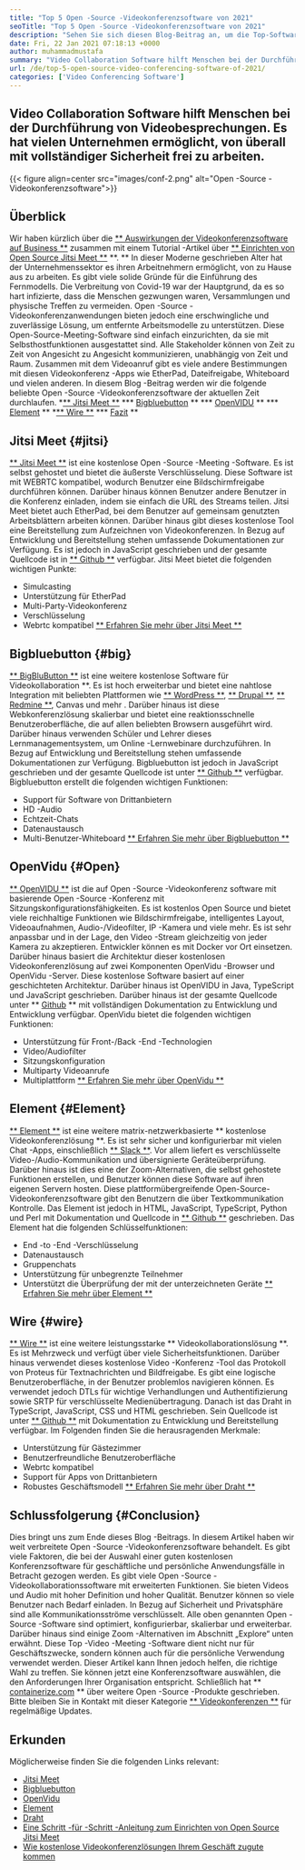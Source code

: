 ```yaml
---
title: "Top 5 Open -Source -Videokonferenzsoftware von 2021" 
seoTitle: "Top 5 Open -Source -Videokonferenzsoftware von 2021" 
description: "Sehen Sie sich diesen Blog-Beitrag an, um die Top-Software zur Open-Source-Videokonferenz zu erhalten, zu der Jitsi Meet, Bigbluebutton, OpenVidu, Element und Draht gehören." 
date: Fri, 22 Jan 2021 07:18:13 +0000
author: muhammadmustafa
summary: "Video Collaboration Software hilft Menschen bei der Durchführung von Videobesprechungen. Es hat vielen Unternehmen ermöglicht, von überall mit vollständiger Sicherheit frei zu arbeiten." 
url: /de/top-5-open-source-video-conferencing-software-of-2021/
categories: ['Video Conferencing Software']
---
```


## Video Collaboration Software hilft Menschen bei der Durchführung von Videobesprechungen. Es hat vielen Unternehmen ermöglicht, von überall mit vollständiger Sicherheit frei zu arbeiten.

{{< figure align=center src="images/conf-2.png" alt="Open -Source -Videokonferenzsoftware">}}


## Überblick
Wir haben kürzlich über die [** Auswirkungen der Videokonferenzsoftware auf Business **][1] zusammen mit einem Tutorial -Artikel über [** Einrichten von Open Source Jitsi Meet **][2] **. ** In dieser Moderne geschrieben Alter hat der Unternehmenssektor es ihren Arbeitnehmern ermöglicht, von zu Hause aus zu arbeiten. Es gibt viele solide Gründe für die Einführung des Fernmodells. Die Verbreitung von Covid-19 war der Hauptgrund, da es so hart infizierte, dass die Menschen gezwungen waren, Versammlungen und physische Treffen zu vermeiden. Open -Source -Videokonferenzanwendungen bieten jedoch eine erschwingliche und zuverlässige Lösung, um entfernte Arbeitsmodelle zu unterstützen.
Diese Open-Source-Meeting-Software sind einfach einzurichten, da sie mit Selbsthostfunktionen ausgestattet sind. Alle Stakeholder können von Zeit zu Zeit von Angesicht zu Angesicht kommunizieren, unabhängig von Zeit und Raum. Zusammen mit dem Videoanruf gibt es viele andere Bestimmungen mit diesen Videokonferenz -Apps wie EtherPad, Dateifreigabe, Whiteboard und vielen anderen. In diesem Blog -Beitrag werden wir die folgende beliebte Open -Source -Videokonferenzsoftware der aktuellen Zeit durchlaufen.
  *[** Jitsi Meet **][3]
  *** [Bigbluebutton][4] **
  *** [OpenVIDU][5] **
  *** [Element][6] **
  *[** Wire **][7]
  *** [Fazit][8] **

## Jitsi Meet {#jitsi}
[** Jitsi Meet **][9] ist eine kostenlose Open -Source -Meeting -Software. Es ist selbst gehostet und bietet die äußerste Verschlüsselung. Diese Software ist mit WEBRTC kompatibel, wodurch Benutzer eine Bildschirmfreigabe durchführen können. Darüber hinaus können Benutzer andere Benutzer in die Konferenz einladen, indem sie einfach die URL des Streams teilen. Jitsi Meet bietet auch EtherPad, bei dem Benutzer auf gemeinsam genutzten Arbeitsblättern arbeiten können. Darüber hinaus gibt dieses kostenlose Tool eine Bereitstellung zum Aufzeichnen von Videokonferenzen. In Bezug auf Entwicklung und Bereitstellung stehen umfassende Dokumentationen zur Verfügung. Es ist jedoch in JavaScript geschrieben und der gesamte Quellcode ist in [** Github **][10] verfügbar.
Jitsi Meet bietet die folgenden wichtigen Punkte:
  * Simulcasting
  * Unterstützung für EtherPad
  * Multi-Party-Videokonferenz
  * Verschlüsselung
  * Webrtc kompatibel
[** Erfahren Sie mehr über Jitsi Meet **][11]

## Bigbluebutton {#big}
[** BigBluButton **][12] ist eine weitere kostenlose Software für Videokollaboration **. Es ist hoch erweiterbar und bietet eine nahtlose Integration mit beliebten Plattformen wie [** WordPress **][13], [** Drupal **][14], [** Redmine **][15], Canvas und mehr . Darüber hinaus ist diese Webkonferenzlösung skalierbar und bietet eine reaktionsschnelle Benutzeroberfläche, die auf allen beliebten Browsern ausgeführt wird. Darüber hinaus verwenden Schüler und Lehrer dieses Lernmanagementsystem, um Online -Lernwebinare durchzuführen. In Bezug auf Entwicklung und Bereitstellung stehen umfassende Dokumentationen zur Verfügung. Bigbluebutton ist jedoch in JavaScript geschrieben und der gesamte Quellcode ist unter [** Github **][16] verfügbar.
Bigbluebutton erstellt die folgenden wichtigen Funktionen:
  * Support für Software von Drittanbietern
  * HD -Audio
  * Echtzeit-Chats
  * Datenaustausch
  * Multi-Benutzer-Whiteboard
[** Erfahren Sie mehr über Bigbluebutton **][17]

## OpenVidu {#Open}
[** OpenVIDU **][18] ist die auf Open -Source -Videokonferenz software mit basierende Open -Source -Konferenz mit Sitzungskonfigurationsfähigkeiten. Es ist kostenlos Open Source und bietet viele reichhaltige Funktionen wie Bildschirmfreigabe, intelligentes Layout, Videoaufnahmen, Audio-/Videofilter, IP -Kamera und viele mehr. Es ist sehr anpassbar und in der Lage, den Video -Stream gleichzeitig von jeder Kamera zu akzeptieren. Entwickler können es mit Docker vor Ort einsetzen. Darüber hinaus basiert die Architektur dieser kostenlosen Videokonferenzlösung auf zwei Komponenten OpenVidu -Browser und OpenVidu -Server. Diese kostenlose Software basiert auf einer geschichteten Architektur. Darüber hinaus ist OpenVIDU in Java, TypeScript und JavaScript geschrieben. Darüber hinaus ist der gesamte Quellcode unter ** [Github][19] ** mit vollständigen Dokumentation zu Entwicklung und Entwicklung verfügbar.
OpenVidu bietet die folgenden wichtigen Funktionen:
  * Unterstützung für Front-/Back -End -Technologien
  * Video/Audiofilter
  * Sitzungskonfiguration
  * Multiparty Videoanrufe
  * Multiplattform
[** Erfahren Sie mehr über OpenVidu **][18]

## Element {#Element}
[** Element **][20] ist eine weitere matrix-netzwerkbasierte ** kostenlose Videokonferenzlösung **. Es ist sehr sicher und konfigurierbar mit vielen Chat -Apps, einschließlich [** Slack **][21]. Vor allem liefert es verschlüsselte Video-/Audio-Kommunikation und übersignierte Geräteüberprüfung. Darüber hinaus ist dies eine der Zoom-Alternativen, die selbst gehostete Funktionen erstellen, und Benutzer können diese Software auf ihren eigenen Servern hosten. Diese plattformübergreifende Open-Source-Videokonferenzsoftware gibt den Benutzern die über Textkommunikation Kontrolle. Das Element ist jedoch in HTML, JavaScript, TypeScript, Python und Perl mit Dokumentation und Quellcode in [** Github **][22] geschrieben.
Das Element hat die folgenden Schlüsselfunktionen:
  * End -to -End -Verschlüsselung
  * Datenaustausch
  * Gruppenchats
  * Unterstützung für unbegrenzte Teilnehmer
  * Unterstützt die Überprüfung der mit der unterzeichneten Geräte
[** Erfahren Sie mehr über Element **][20]

## Wire {#wire}
[** Wire **][23] ist eine weitere leistungsstarke ** Videokollaborationslösung **. Es ist Mehrzweck und verfügt über viele Sicherheitsfunktionen. Darüber hinaus verwendet dieses kostenlose Video -Konferenz -Tool das Protokoll von Proteus für Textnachrichten und Bildfreigabe. Es gibt eine logische Benutzeroberfläche, in der Benutzer problemlos navigieren können. Es verwendet jedoch DTLs für wichtige Verhandlungen und Authentifizierung sowie SRTP für verschlüsselte Medienübertragung. Danach ist das Draht in TypeScript, JavaScript, CSS und HTML geschrieben. Sein Quellcode ist unter [** Github **][24] mit Dokumentation zu Entwicklung und Bereitstellung verfügbar.
Im Folgenden finden Sie die herausragenden Merkmale:
  * Unterstützung für Gästezimmer
  * Benutzerfreundliche Benutzeroberfläche
  * Webrtc kompatibel
  * Support für Apps von Drittanbietern
  * Robustes Geschäftsmodell
[** Erfahren Sie mehr über Draht **][25]

## Schlussfolgerung {#Conclusion}
Dies bringt uns zum Ende dieses Blog -Beitrags. In diesem Artikel haben wir weit verbreitete Open -Source -Videokonferenzsoftware behandelt. Es gibt viele Faktoren, die bei der Auswahl einer guten kostenlosen Konferenzsoftware für geschäftliche und persönliche Anwendungsfälle in Betracht gezogen werden. Es gibt viele Open -Source -Videokollaborationssoftware mit erweiterten Funktionen. Sie bieten Videos und Audio mit hoher Definition und hoher Qualität. Benutzer können so viele Benutzer nach Bedarf einladen. In Bezug auf Sicherheit und Privatsphäre sind alle Kommunikationsströme verschlüsselt. Alle oben genannten Open -Source -Software sind optimiert, konfigurierbar, skalierbar und erweiterbar.
Darüber hinaus sind einige Zoom -Alternativen im Abschnitt „Explore“ unten erwähnt. Diese Top -Video -Meeting -Software dient nicht nur für Geschäftszwecke, sondern können auch für die persönliche Verwendung verwendet werden. Dieser Artikel kann Ihnen jedoch helfen, die richtige Wahl zu treffen. Sie können jetzt eine Konferenzsoftware auswählen, die den Anforderungen Ihrer Organisation entspricht. Schließlich hat ** [containerize.com][26] ** über weitere Open -Source -Produkte geschrieben. Bitte bleiben Sie in Kontakt mit dieser Kategorie [** Videokonferenzen **][27] für regelmäßige Updates.

## Erkunden
Möglicherweise finden Sie die folgenden Links relevant:
  * [Jitsi Meet][9]
  * [Bigbluebutton][12]
  * [OpenVidu][18]
  * [Element][20]
  * [Draht][23]
  * [Eine Schritt -für -Schritt -Anleitung zum Einrichten von Open Source Jitsi Meet][2]
  * [Wie kostenlose Videokonferenzlösungen Ihrem Geschäft zugute kommen][28]

  
[1]: https://blog.containerize.com/video-conferencing-software/video-conferencing-apps-how-it-benefits-your-business/
[2]: https://blog.containerize.com/video-conferencing-software/how-to-set-up-open-source-jitsi-meet/
[3]: #jitsi
[4]: #big
[5]: #open
[6]: #element
[7]: #wire
[8]: #Conclusion
[9]: https://products.containerize.com/video-conferencing/jitsi
[10]: https://github.com/jitsi/jitsi-meet
[11]: https://jitsi.org/jitsi-meet/
[12]: https://products.containerize.com/video-conferencing/bigbluebutton
[13]: https://products.containerize.com/blogging/wordpress
[14]: https://products.containerize.com/content-management/drupal
[15]: https://products.containerize.com/project-management/redmine
[16]: https://github.com/bigbluebutton/bigbluebutton
[17]: https://bigbluebutton.org/
[18]: https://products.containerize.com/video-conferencing/openvidu
[19]: https://github.com/OpenVidu/openvidu
[20]: https://products.containerize.com/video-conferencing/element
[21]: https://slack.com/intl/en-pk/
[22]: https://github.com/vector-im/element-web
[23]: https://products.containerize.com/video-conferencing/wire
[24]: https://github.com/wireapp/wire-webapp
[25]: https://app.wire.com/
[26]: https://www.containerize.com/
[27]: https://products.containerize.com/video-conferencing/
[28]: https://blog.containerize.com/
